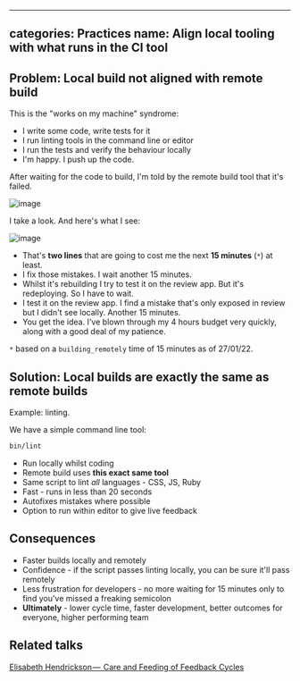 
---
categories: Practices
name: Align local tooling with what runs in the CI tool
---

## Problem: Local build not aligned with remote build


This is the "works on my machine" syndrome:

* I write some code, write tests for it
* I run linting tools in the command line or editor
* I run the tests and verify the behaviour locally
* I'm happy. I push up the code.

After waiting for the code to build, I'm told by the remote build tool that it's failed.

![image](https://user-images.githubusercontent.com/22185/151361649-84cbba49-6b4d-473a-90d5-9036ebda9d27.png)

I take a look. And here's what I see:

![image](https://user-images.githubusercontent.com/22185/151361717-f0296af3-b407-4fe0-8f7f-ffb7f5d67bec.png)

* That's **two lines** that are going to cost me the next **15 minutes** (`*`) at least.
* I fix those mistakes. I wait another 15 minutes.
* Whilst it's rebuilding I try to test it on the review app. But it's redeploying. So I have to wait.
* I test it on the review app. I find a mistake that's only exposed in review but I didn't see locally. Another 15 minutes.
* You get the idea. I've blown through my 4 hours budget very quickly, along with a good deal of my patience.

`*` based on a `building_remotely` time of 15 minutes as of 27/01/22.

## Solution: Local builds are exactly the same as remote builds

Example: linting.

We have a simple command line tool:

```bash
bin/lint
```

* Run locally whilst coding
* Remote build uses **this exact same tool**
* Same script to lint *all* languages - CSS, JS, Ruby
* Fast - runs in less than 20 seconds
* Autofixes mistakes where possible
* Option to run within editor to give live feedback

## Consequences

* Faster builds locally and remotely
* Confidence - if the script passes linting locally, you can be sure it'll pass remotely
* Less frustration for developers - no more waiting for 15 minutes only to find you've missed a freaking semicolon
* **Ultimately** - lower cycle time, faster development, better outcomes for everyone, higher performing team

## Related talks

[Elisabeth Hendrickson —  Care and Feeding of Feedback Cycles](https://www.youtube.com/watch?v=F0BRsnYwnBk)

